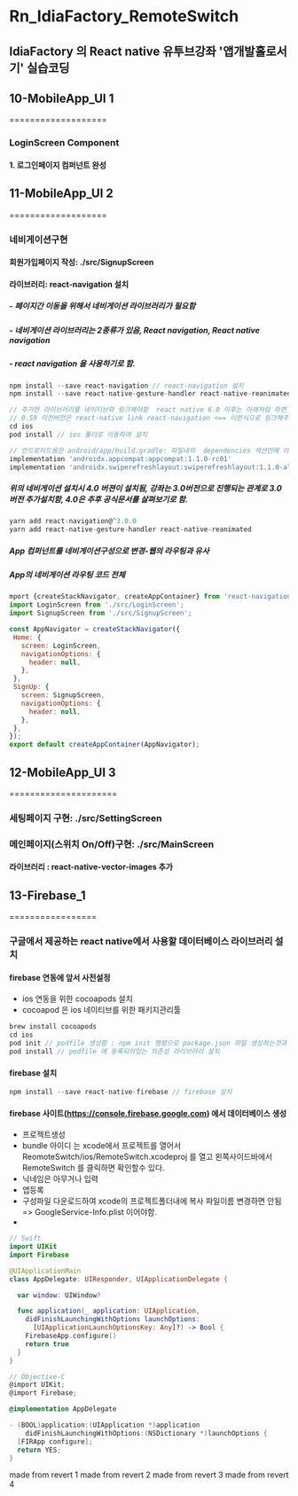 # Rn_IdiaFactory_RemoteSwitch
## IdiaFactory 의 React native 유투브강좌 '앱개발홀로서기' 실습코딩


## 10-MobileApp_UI 1 
===================

### LoginScreen Component
#### 1. 로그인페이지 컴퍼넌트 완성



## 11-MobileApp_UI 2 
===================
### 네비게이션구현

#### 회원가입페이지 작성: ./src/SignupScreen
#### 라이브러리: react-navigation 설치
##### - 페이지간 이동을 위해서 네비게이션 라이브러리가 필요함
##### - 네비게이션 라이브러리는 2종류가 있음, React navigation,  React native navigation
##### - react navigation 을 사용하기로 함.
 ```js
 npm install --save react-navigation // react-navigation 설치
 npm install --save react-native-gesture-handler react-native-reanimated react-native-screens // react-navigation의 의존성 라이브러르 3종 설치

 // 추가한 라이브러리를 네이티브와 링크해야함  react native 6.0 이후는 아래처럼 하면 자동으로 링크함
 // 0.59 이전버전은 react-native link react-navigation <== 이런식으로 링크해주어야 함.
 cd ios
 pod install // ios 폴더로 이동하여 설치

 // 안드로이드용은 android/app/build.gradle: 파일내의  dependencies 섹션안에 아래 두줄을 추가한다.
implementation 'androidx.appcompat:appcompat:1.1.0-rc01'
implementation 'androidx.swiperefreshlayout:swiperefreshlayout:1.1.0-alpha02'
 ```

##### 위의 네비게이션 설치시 4.0 버젼이 설치됨, 강좌는 3.0버전으로 진행되는 관계로 3.0버전 추가설치함, 4.0은 추후 공식문서를 살펴보기로 함.
 ```js
yarn add react-navigation@^3.0.0
yarn add react-native-gesture-handler react-native-reanimated
 ```
 ##### App 컴퍼넌트를 네비게이션구성으로 변경-웹의 라우팅과 유사
 ##### App의 네비게이션 라우팅 코드 전체
 ```js
 mport {createStackNavigator, createAppContainer} from 'react-navigation';
import LoginScreen from './src/LoginScreen';
import SignupScreen from './src/SignupScreen';

const AppNavigator = createStackNavigator({
  Home: {
    screen: LoginScreen,
    navigationOptions: {
      header: null,
    },
  },
  SignUp: {
    screen: SignupScreen,
    navigationOptions: {
      header: null,
    },
  },
});
export default createAppContainer(AppNavigator);
 ```



## 12-MobileApp_UI 3
=====================
 
 ### 세팅페이지 구현: ./src/SettingScreen
 ### 메인페이지(스위치 On/Off)구현: ./src/MainScreen
 #### 라이브러리 : react-native-vector-images 추가



## 13-Firebase_1
=================
### 구글에서 제공하는 react native에서 사용할 데이터베이스 라이브러리 설치
#### firebase 연동에 앞서 사전설정
- ios 연동을 위한 cocoapods 설치
- cocoapod 은 ios 네이티브를 위한 패키지관리툴
```js
brew install cocoapods
cd ios
pod init // podfile 생성함 : npm init 명령으로 package.json 파일 생성하는것과 비슷함.
pod install // podfile 에 등록되어있는 의존성 라이브러리 설치
```
####  firebase 설치
```js
npm install --save react-native-firebase // firebase 설치
```

#### firebase 사이트(https://console.firebase.google.com) 에서 데이터베이스 생성
- 프로젝트생성
- bundle 아이디 는 xcode에서 프로젝트를 열어서 ReomoteSwitch/ios/RemoteSwitch.xcodeproj 를 열고 왼쪽사이드바에서 RemoteSwitch 를 클릭하면 확인할수 있다.
- 닉네임은 아무거나 입력
- 앱등록
- 구성파일 다운로드하여 xcode의 프로젝트폴더내에 복사 파일이름 변경하면 안됨 => GoogleService-Info.plist 이어야함.
- 

```Swift
// Swift
import UIKit
import Firebase

@UIApplicationMain
class AppDelegate: UIResponder, UIApplicationDelegate {

  var window: UIWindow?

  func application(_ application: UIApplication,
    didFinishLaunchingWithOptions launchOptions:
      [UIApplicationLaunchOptionsKey: Any]?) -> Bool {
    FirebaseApp.configure()
    return true
  }
}
```
```Objective-C
// Objective-C
@import UIKit;
@import Firebase;

@implementation AppDelegate

- (BOOL)application:(UIApplication *)application
    didFinishLaunchingWithOptions:(NSDictionary *)launchOptions {
  [FIRApp configure];
  return YES;
}
```
made from revert 1
made from revert 2
made from revert 3
made from revert 4



